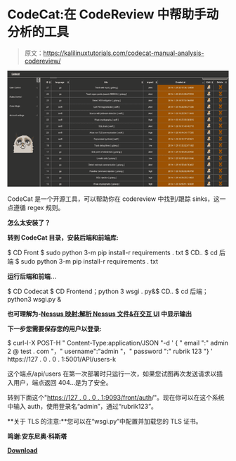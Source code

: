 # CodeCat:在 CodeReview 中帮助手动分析的工具

> 原文：<https://kalilinuxtutorials.com/codecat-manual-analysis-codereview/>

[![CodeCat : Tool To Help In Manual Analysis In CodeReview](img/f8464ced98b8e50ca433206253a99b6d.png "CodeCat : Tool To Help In Manual Analysis In CodeReview")](https://1.bp.blogspot.com/-zxGMP7hLqcQ/Xejds8SzPRI/AAAAAAAADzM/BL5DF8JYGMUDgqtsS_ZPplcWY0QFUHBDgCLcBGAsYHQ/s1600/CodeCat%25281%2529.png)

CodeCat 是一个开源工具，可以帮助你在 codereview 中找到/跟踪 sinks，这一点遵循 regex 规则。

**怎么太安装了？**

**转到 CodeCat 目录，安装后端和前端库:**

$ CD Front
$ sudo python 3-m pip install-r requirements . txt
$ CD..
$ cd 后端
$ sudo python 3-m pip install-r requirements . txt

**运行后端和前端…**

$ CD Codecat
$ CD Frontend；python 3 wsgi . py&$ CD..
$ cd 后端；python3 wsgi.py &

**也可理解为-[Nessus 映射:解析 Nessus 文件&在交互 UI](https://kalilinuxtutorials.com/nessus-map-parse-nessus-files-shows-output/) 中显示输出**

**下一步您需要保存您的用户以登录:**

$ curl-I-X POST-H " Content-Type:application/JSON "-d ' { " email ":" admin 2 @ test . com "，" username":"admin "，" password ":" rubrik 123 "} ' https://127 . 0 . 0 . 1:5001/API/users-k

这个端点/api/users 在第一次部署时只运行一次，如果您试图再次发送请求以插入用户，端点返回 404…是为了安全。

转到下面这个"[https://127 . 0 . 0 . 1:9093/front/auth](https://127.0.0.1:9093/front/auth)/"。现在你可以在这个系统中输入 auth，使用登录名“admin”，通过“rubrik123”。

**关于 TLS 的注意:**您可以在“wsgi.py”中配置并加载您的 TLS 证书。

**鸣谢:安东尼奥·科斯塔**

[**Download**](https://github.com/CoolerVoid/codecat)